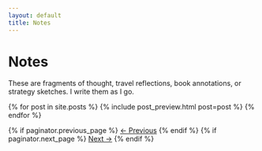 ```yaml
---
layout: default
title: Notes
---
```


# Notes

These are fragments of thought, travel reflections, book annotations, or strategy sketches. I write them as I go.

{% for post in site.posts %}
  {% include post_preview.html post=post %}
{% endfor %}

<div class="pagination">
  {% if paginator.previous_page %}
    <a href="{{ paginator.previous_page_path }}">← Previous</a>
  {% endif %}
  {% if paginator.next_page %}
    <a href="{{ paginator.next_page_path }}">Next →</a>
  {% endif %}
</div>
